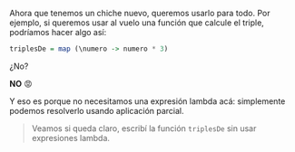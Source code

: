 Ahora que tenemos un chiche nuevo, queremos usarlo para todo. Por ejemplo, si queremos usar al vuelo una función que calcule el triple, podríamos hacer algo así:

```haskell
triplesDe = map (\numero -> numero * 3)
```

¿No?

**NO** :rage:

Y eso es porque no necesitamos una expresión lambda acá: simplemente podemos resolverlo usando aplicación parcial. 

> Veamos si queda claro, escribí la función `triplesDe` sin usar expresiones lambda.  
